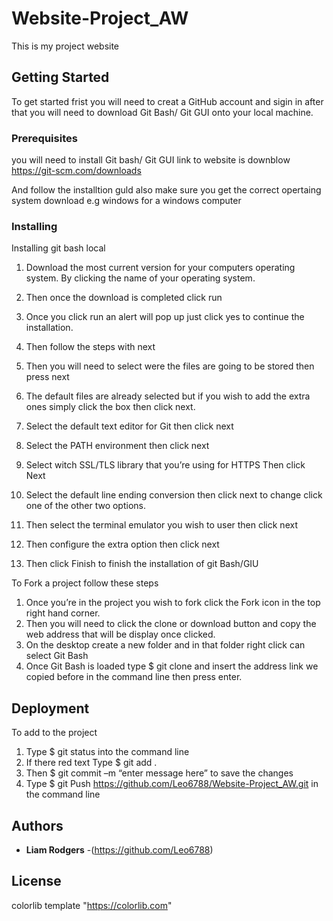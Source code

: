 # Website-Project_AW

This is my project website 

## Getting Started

To get started frist you will need to creat a GitHub account and sigin in after that you will need to download Git Bash/ Git GUI onto your local machine.

### Prerequisites

you will need to install Git bash/ Git GUI link to website is downblow
https://git-scm.com/downloads 

And follow the installtion guld also make sure you get the correct opertaing system download e.g windows for a windows computer

### Installing
Installing git bash local

1. Download the most current version for your computers operating system. By clicking the name of your operating system.

2. Then once the download is completed click run

3. Once you click run an alert will pop up just click yes to continue the installation.

4. Then follow the steps with next

5.  Then you will need to select were the files are going to be stored then press next

6. The default files are already selected but if you wish to add the extra ones simply click the box then click next.

7. Select the default text editor for Git then click next

8. Select the PATH environment then click next

9. Select witch SSL/TLS library that you’re using for HTTPS Then click Next

10. Select the default line ending conversion then click next to change click one of the other two options.

11. Then select the terminal emulator you wish to user then click next

12. Then configure the extra option then click next

13. Then click Finish to finish the installation of git Bash/GIU


To Fork a project follow these steps 
1.	Once you’re in the project you wish to fork click the Fork icon in the top right hand corner.
2.	Then you will need to click the clone or download button and copy the web address that will be display once clicked.
3.	On the desktop create a new folder and in that folder right click can select Git Bash
4.	Once Git Bash is loaded type $ git clone and insert the address link we copied before in the command line then press enter.

## Deployment
To add to the project
1.  Type $ git status into the command line
2. If there red text Type $ git add .
3. Then $ git commit –m “enter message here” to save the changes
4. Type $ git Push https://github.com/Leo6788/Website-Project_AW.git in the command line

## Authors

* **Liam Rodgers**  -(https://github.com/Leo6788)

## License
colorlib template "https://colorlib.com"
